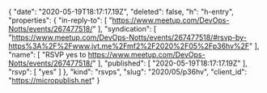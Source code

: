 {
  "date": "2020-05-19T18:17:17.19Z",
  "deleted": false,
  "h": "h-entry",
  "properties": {
    "in-reply-to": [
      "https://www.meetup.com/DevOps-Notts/events/267477518/"
    ],
    "syndication": [
      "https://www.meetup.com/DevOps-Notts/events/267477518/#rsvp-by-https%3A%2F%2Fwww.jvt.me%2Fmf2%2F2020%2F05%2Fp36hv%2F"
    ],
    "name": [
      "RSVP yes to https://www.meetup.com/DevOps-Notts/events/267477518/"
    ],
    "published": [
      "2020-05-19T18:17:17.19Z"
    ],
    "rsvp": [
      "yes"
    ]
  },
  "kind": "rsvps",
  "slug": "2020/05/p36hv",
  "client_id": "https://micropublish.net"
}
